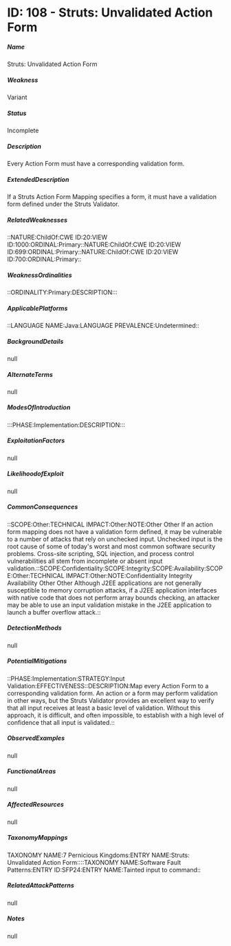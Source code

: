 # ID: 108 - Struts: Unvalidated Action Form
<h5>Name</h5>Struts: Unvalidated Action Form
<h5>Weakness</h5>Variant
<h5>Status</h5>Incomplete
<h5>Description</h5>Every Action Form must have a corresponding validation form.
<h5>ExtendedDescription</h5>If a Struts Action Form Mapping specifies a form, it must have a validation form defined under the Struts Validator.
<h5>RelatedWeaknesses</h5>::NATURE:ChildOf:CWE ID:20:VIEW ID:1000:ORDINAL:Primary::NATURE:ChildOf:CWE ID:20:VIEW ID:699:ORDINAL:Primary::NATURE:ChildOf:CWE ID:20:VIEW ID:700:ORDINAL:Primary::
<h5>WeaknessOrdinalities</h5>::ORDINALITY:Primary:DESCRIPTION:::
<h5>ApplicablePlatforms</h5>::LANGUAGE NAME:Java:LANGUAGE PREVALENCE:Undetermined::
<h5>BackgroundDetails</h5>null
<h5>AlternateTerms</h5>null
<h5>ModesOfIntroduction</h5>:::PHASE:Implementation:DESCRIPTION:::
<h5>ExploitationFactors</h5>null
<h5>LikelihoodofExploit</h5>null
<h5>CommonConsequences</h5>::SCOPE:Other:TECHNICAL IMPACT:Other:NOTE:Other Other If an action form mapping does not have a validation form defined, it may be vulnerable to a number of attacks that rely on unchecked input. Unchecked input is the root cause of some of today's worst and most common software security problems. Cross-site scripting, SQL injection, and process control vulnerabilities all stem from incomplete or absent input validation.::SCOPE:Confidentiality:SCOPE:Integrity:SCOPE:Availability:SCOPE:Other:TECHNICAL IMPACT:Other:NOTE:Confidentiality Integrity Availability Other Other Although J2EE applications are not generally susceptible to memory corruption attacks, if a J2EE application interfaces with native code that does not perform array bounds checking, an attacker may be able to use an input validation mistake in the J2EE application to launch a buffer overflow attack.::
<h5>DetectionMethods</h5>null
<h5>PotentialMitigations</h5>::PHASE:Implementation:STRATEGY:Input Validation:EFFECTIVENESS::DESCRIPTION:Map every Action Form to a corresponding validation form. An action or a form may perform validation in other ways, but the Struts Validator provides an excellent way to verify that all input receives at least a basic level of validation. Without this approach, it is difficult, and often impossible, to establish with a high level of confidence that all input is validated.::
<h5>ObservedExamples</h5>null
<h5>FunctionalAreas</h5>null
<h5>AffectedResources</h5>null
<h5>TaxonomyMappings</h5>TAXONOMY NAME:7 Pernicious Kingdoms:ENTRY NAME:Struts: Unvalidated Action Form::::TAXONOMY NAME:Software Fault Patterns:ENTRY ID:SFP24:ENTRY NAME:Tainted input to command::
<h5>RelatedAttackPatterns</h5>null
<h5>Notes</h5>null

